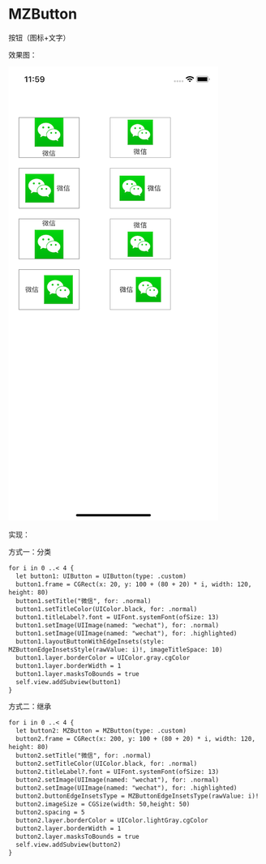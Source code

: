 # MZButton
按钮（图标+文字）

效果图：

![image](https://github.com/MrZhou1010/MZButton/blob/master/demo.png)

实现：

方式一：分类

    for i in 0 ..< 4 {
      let button1: UIButton = UIButton(type: .custom)
      button1.frame = CGRect(x: 20, y: 100 + (80 + 20) * i, width: 120, height: 80)
      button1.setTitle("微信", for: .normal)
      button1.setTitleColor(UIColor.black, for: .normal)
      button1.titleLabel?.font = UIFont.systemFont(ofSize: 13)
      button1.setImage(UIImage(named: "wechat"), for: .normal)
      button1.setImage(UIImage(named: "wechat"), for: .highlighted)
      button1.layoutButtonWithEdgeInsets(style: MZButtonEdgeInsetsStyle(rawValue: i)!, imageTitleSpace: 10)
      button1.layer.borderColor = UIColor.gray.cgColor
      button1.layer.borderWidth = 1
      button1.layer.masksToBounds = true
      self.view.addSubview(button1)
    }

方式二：继承

    for i in 0 ..< 4 {
      let button2: MZButton = MZButton(type: .custom)
      button2.frame = CGRect(x: 200, y: 100 + (80 + 20) * i, width: 120, height: 80)
      button2.setTitle("微信", for: .normal)
      button2.setTitleColor(UIColor.black, for: .normal)
      button2.titleLabel?.font = UIFont.systemFont(ofSize: 13)
      button2.setImage(UIImage(named: "wechat"), for: .normal)
      button2.setImage(UIImage(named: "wechat"), for: .highlighted)
      button2.buttonEdgeInsetsType = MZButtonEdgeInsetsType(rawValue: i)!
      button2.imageSize = CGSize(width: 50,height: 50)
      button2.spacing = 5
      button2.layer.borderColor = UIColor.lightGray.cgColor
      button2.layer.borderWidth = 1
      button2.layer.masksToBounds = true
      self.view.addSubview(button2)
    }
